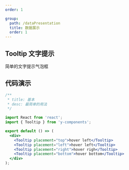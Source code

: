 ```yaml
---
order: 1

group:
  path: /dataPresentation
  title: 数据展示
  order: 1
---
```


## Tooltip 文字提示

简单的文字提示气泡框

## 代码演示

```jsx
/**
 * title: 基本
 * desc: 最简单的用法
 */

import React from 'react';
import { Tooltip } from 'y-components';

export default () => (
  <div>
    <Tooltip placement="top">hover left</Tooltip>
    <Tooltip placement="left">hover left</Tooltip>
    <Tooltip placement="right">hover righ</Tooltip>
    <Tooltip placement="bottom">hover bottom</Tooltip>
  </div>
);
```

<API src="./index.tsx"></API>
